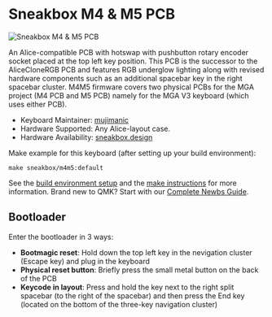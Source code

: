 # Sneakbox M4 & M5 PCB

![Sneakbox M4 & M5 PCB]([https://i.imgur.com/hVLal1m.jpeg)

An Alice-compatible PCB with hotswap with pushbutton rotary encoder socket placed at the top left key position. This PCB is the successor to the AliceCloneRGB PCB and features RGB underglow lighting along with revised hardware components such as an additional spacebar key in the right spacebar cluster. M4M5 firmware covers two physical PCBs for the MGA project (M4 PCB and M5 PCB) namely for the MGA V3 keyboard (which uses either PCB).

* Keyboard Maintainer: [mujimanic](https://github.com/mujimanic)
* Hardware Supported: Any Alice-layout case.
* Hardware Availability: [sneakbox.design](https://sneakbox.com/products/m4-alice-pcbs-for-mga-cases)

Make example for this keyboard (after setting up your build environment):

    make sneakbox/m4m5:default

See the [build environment setup](https://docs.qmk.fm/#/getting_started_build_tools) and the [make instructions](https://docs.qmk.fm/#/getting_started_make_guide) for more information. Brand new to QMK? Start with our [Complete Newbs Guide](https://docs.qmk.fm/#/newbs).

## Bootloader

Enter the bootloader in 3 ways:

* **Bootmagic reset**: Hold down the top left key in the nevigation cluster (Escape key) and plug in the keyboard
* **Physical reset button**: Briefly press the small metal button on the back of the PCB
* **Keycode in layout**: Press and hold the key next to the right split spacebar (to the right of the spacebar) and then press the End key (located on the bottom of the three-key navigation cluster)

